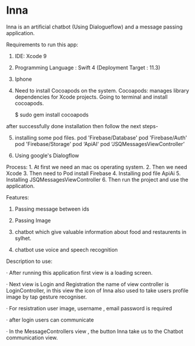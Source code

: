 # Inna

Inna is an artificial chatbot (Using Dialogueflow) and a message passing application.

Requirements to run this app:

1. IDE: Xcode 9
2. Programming Language : Swift 4 (Deployment Target : 11.3)
3. Iphone
4. Need to install Cocoapods on the system. 
	Cocoapods: manages library dependencies for Xcode projects. Going to terminal and 	install cocoapods. 

	$ sudo gem install cocoapods

after successfully done installation then follow the next steps-

5. installing some pod files. 
         pod 'Firebase/Database'
         pod 'Firebase/Auth'
         pod 'Firebase/Storage'
   	pod ‘ApiAI'
   	pod ‘JSQMessagesViewController’

6. Using google's Dialogflow

Process:
	1. At first we need an mac os operating system.
	2. Then we need Xcode
	3. Then need to Pod install Firebase
	4. Installing pod file ApiAi
	   5. Installing JSQMessagesViewController
	   6. Then run the project and use the application. 



Features:

1. Passing message between ids

2. Passing Image

3. chatbot which give valuable information about food and restaurents in sylhet.

4. chatbot use voice and speech recognition


Description to use:

·      After running this application first view is a loading screen.

·      Next view is Login and Registration the name of view controller is LoginController, in this view the icon of Inna also used to take users profile image by tap gesture recogniser.

·      For resistration user image, username , email password is required

·       after login users can communicate

·      In the MessageControllers view ,  the button Inna take us to the Chatbot communication view.


